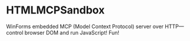 # HTMLMCPSandbox
WinForms embedded MCP (Model Context Protocol) server over HTTP—control browser DOM and run JavaScript! Fun!
